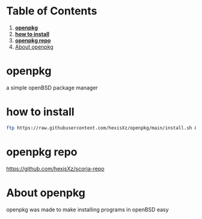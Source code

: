 
# Table of Contents

1.  [**openpkg**](#org018ad28)
2.  [**how to install**](#org045f10a)
3.  [**openpkg repo**](#org5bc342d)
4.  [About openpkg](#org0fde68a)


<a id="org018ad28"></a>

# **openpkg**

a simple openBSD package manager


<a id="org045f10a"></a>

# **how to install**
```sh 
ftp https://raw.githubusercontent.com/hexisXz/openpkg/main/install.sh && chmod +x install.sh && sh install.sh
```

<a id="org5bc342d"></a>

# **openpkg repo**

<https://github.com/hexisXz/scoria-repo>


<a id="org0fde68a"></a>

# About openpkg

openpkg was made to make installing programs in openBSD easy

<a id="org22f01f6"></a>
